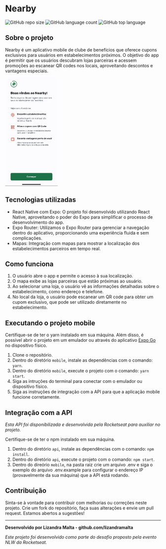 # Nearby

![GitHub repo size](https://img.shields.io/github/repo-size/lizandramalta/nearby?style=for-the-badge)
![GitHub language count](https://img.shields.io/github/languages/count/lizandramalta/nearby?style=for-the-badge)
![GitHub top language](https://img.shields.io/github/languages/top/lizandramalta/nearby?style=for-the-badge)

## Sobre o projeto

Nearby é um aplicativo mobile de clube de benefícios que oferece cupons exclusivos para usuários em estabelecimentos próximos. O objetivo do app é permitir que os usuários descubram lojas parceiras e acessem promoções ao escanear QR codes nos locais, aproveitando descontos e vantagens especiais.

![Demonstração do app](mobile/assets/images/demonstration.gif)

## Tecnologias utilizadas

- React Native com Expo: O projeto foi desenvolvido utilizando React Native, aproveitando o poder do Expo para simplificar o processo de desenvolvimento do app.
- Expo Router: Utilizamos o Expo Router para gerenciar a navegação dentro do aplicativo, proporcionando uma experiência fluida e sem complicações.
- Mapas: Integração com mapas para mostrar a localização dos estabelecimentos parceiros em tempo real.

## Como funciona

1. O usuário abre o app e permite o acesso à sua localização.
2. O mapa exibe as lojas parceiras que estão próximas ao usuário.
3. Ao selecionar uma loja, o usuário vê as informações detalhadas sobre o estabelecimento, como endereço e telefone.
4. No local da loja, o usuário pode escanear um QR code para obter um cupom exclusivo, que pode ser utilizado diretamente no estabelecimento.

## Executando o projeto mobile

Certifique-se de ter o yarn instalado em sua máquina. Além disso, é possível abrir o projeto em um emulador ou através do aplicativo [Expo Go](https://expo.dev/client) no dispositivo físico.

1. Clone o repositório.
2. Dentro do diretório `mobile`, instale as dependências com o comando: `yarn`.
3. Dentro do diretório `mobile`, execute o projeto com o comando: `yarn start`.
4. Siga as intruções do terminal para conectar com o emulador ou dispositivo físico.
5. Siga as instruções de integração com a API para que a aplicação mobile funcione corretamente.

## Integração com a API

_Esta API foi disponibilizada e desenvolvida pela Rocketseat para auxiliar no projeto._

Certifique-se de ter o npm instalado em sua máquina.

1. Dentro do diretório `api`, instale as dependências com o comando: `npm install`.
2. Dentro do diretório `api`, execute o projeto com o comando: `npm start`.
3. Dentro do direório `mobile`, na pasta raiz crie um arquivo .env e siga o exemplo do arquivo .env.example para configurar o endereço IP (provavelmente da sua máquina) que a API está rodando.

## Contribuição

Sinta-se à vontade para contribuir com melhorias ou correções neste projeto. Crie um fork do repositório, faça suas alterações e envie um pull request. Estamos abertos a sugestões!

---

**Desenvolvido por Lizandra Malta - github.com/lizandramalta**

_Este projeto foi desenvolvido como parte do desafio proposto pela evento NLW da Rocketseat._
